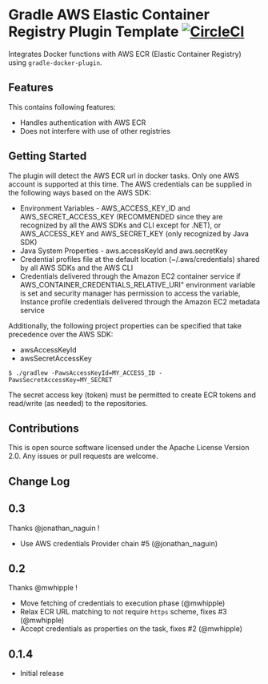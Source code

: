 Gradle AWS Elastic Container Registry Plugin Template [![CircleCI](https://circleci.com/bb/double16/gradle-aws-ecr-plugin.svg?style=svg&circle-token=6f261793ab1ee2dd674adb04bb334336eb65f54b)](https://circleci.com/bb/double16/gradle-aws-ecr-plugin)
=====================================================

Integrates Docker functions with AWS ECR (Elastic Container Registry) using `gradle-docker-plugin`.

Features
--------

This contains following features:

  * Handles authentication with AWS ECR
  * Does not interfere with use of other registries

Getting Started
---------------

The plugin will detect the AWS ECR url in docker tasks. Only one AWS account is supported at this time. The AWS credentials can be supplied in the following ways based on the AWS SDK:

* Environment Variables - AWS_ACCESS_KEY_ID and AWS_SECRET_ACCESS_KEY (RECOMMENDED since they are recognized by all the AWS SDKs and CLI except for .NET), or AWS_ACCESS_KEY and AWS_SECRET_KEY (only recognized by Java SDK)
* Java System Properties - aws.accessKeyId and aws.secretKey
* Credential profiles file at the default location (~/.aws/credentials) shared by all AWS SDKs and the AWS CLI
* Credentials delivered through the Amazon EC2 container service if AWS_CONTAINER_CREDENTIALS_RELATIVE_URI" environment variable is set and security manager has permission to access the variable, Instance profile credentials delivered through the Amazon EC2 metadata service

Additionally, the following project properties can be specified that take precedence over the AWS SDK:
* awsAccessKeyId
* awsSecretAccessKey
```shell
$ ./gradlew -PawsAccessKeyId=MY_ACCESS_ID -PawsSecretAccessKey=MY_SECRET
```

The secret access key (token) must be permitted to create ECR tokens and read/write (as needed) to the repositories.

Contributions
-------------

This is open source software licensed under the Apache License Version 2.0.
Any issues or pull requests are welcome.

Change Log
----------
## 0.3
Thanks @jonathan_naguin !
- Use AWS credentials Provider chain #5 (@jonathan_naguin)

## 0.2
Thanks @mwhipple !
- Move fetching of credentials to execution phase (@mwhipple)
- Relax ECR URL matching to not require `https` scheme, fixes #3 (@mwhipple)
- Accept credentials as properties on the task, fixes #2 (@mwhipple)

## 0.1.4
- Initial release
